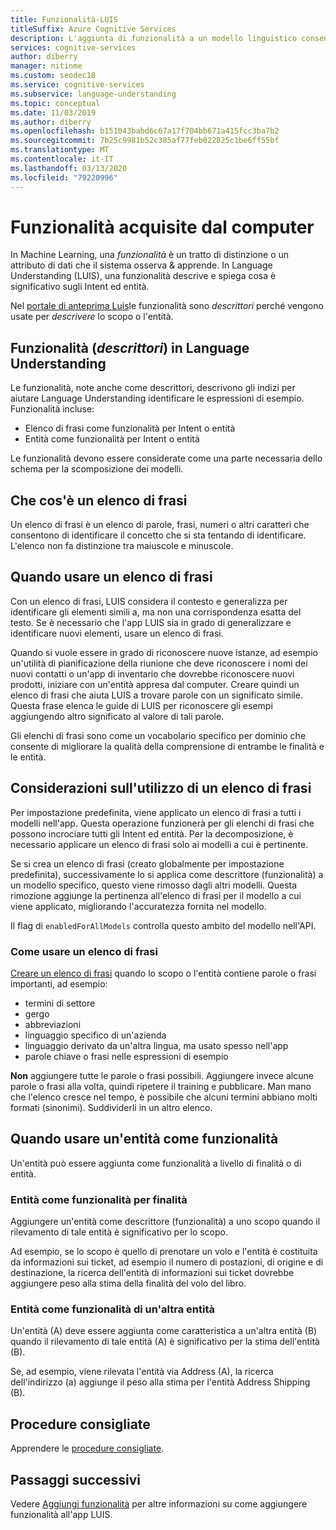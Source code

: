 ```yaml
---
title: Funzionalità-LUIS
titleSuffix: Azure Cognitive Services
description: L'aggiunta di funzionalità a un modello linguistico consente di fornire suggerimenti sul riconoscimento dell'input a cui assegnare un'etichetta o da classificare.
services: cognitive-services
author: diberry
manager: nitinme
ms.custom: seodec18
ms.service: cognitive-services
ms.subservice: language-understanding
ms.topic: conceptual
ms.date: 11/03/2019
ms.author: diberry
ms.openlocfilehash: b151043babd6c67a17f704bb671a415fcc3ba7b2
ms.sourcegitcommit: 7b25c9981b52c385af77feb022825c1be6ff55bf
ms.translationtype: MT
ms.contentlocale: it-IT
ms.lasthandoff: 03/13/2020
ms.locfileid: "79220996"
---
```

# <a name="machine-learned-features"></a>Funzionalità acquisite dal computer 

In Machine Learning, una _funzionalità_ è un tratto di distinzione o un attributo di dati che il sistema osserva & apprende. In Language Understanding (LUIS), una funzionalità descrive e spiega cosa è significativo sugli Intent ed entità.

Nel [portale di anteprima Luis](https://preview.luis.ai)le funzionalità sono _descrittori_ perché vengono usate per _descrivere_ lo scopo o l'entità.  

## <a name="features-_descriptors_-in-language-understanding"></a>Funzionalità (_descrittori_) in Language Understanding

Le funzionalità, note anche come descrittori, descrivono gli indizi per aiutare Language Understanding identificare le espressioni di esempio. Funzionalità incluse: 

* Elenco di frasi come funzionalità per Intent o entità
* Entità come funzionalità per Intent o entità

Le funzionalità devono essere considerate come una parte necessaria dello schema per la scomposizione dei modelli. 

## <a name="what-is-a-phrase-list"></a>Che cos'è un elenco di frasi

Un elenco di frasi è un elenco di parole, frasi, numeri o altri caratteri che consentono di identificare il concetto che si sta tentando di identificare. L'elenco non fa distinzione tra maiuscole e minuscole. 

## <a name="when-to-use-a-phrase-list"></a>Quando usare un elenco di frasi

Con un elenco di frasi, LUIS considera il contesto e generalizza per identificare gli elementi simili a, ma non una corrispondenza esatta del testo. Se è necessario che l'app LUIS sia in grado di generalizzare e identificare nuovi elementi, usare un elenco di frasi. 

Quando si vuole essere in grado di riconoscere nuove istanze, ad esempio un'utilità di pianificazione della riunione che deve riconoscere i nomi dei nuovi contatti o un'app di inventario che dovrebbe riconoscere nuovi prodotti, iniziare con un'entità appresa dal computer. Creare quindi un elenco di frasi che aiuta LUIS a trovare parole con un significato simile. Questa frase elenca le guide di LUIS per riconoscere gli esempi aggiungendo altro significato al valore di tali parole. 

Gli elenchi di frasi sono come un vocabolario specifico per dominio che consente di migliorare la qualità della comprensione di entrambe le finalità e le entità. 

## <a name="considerations-when-using-a-phrase-list"></a>Considerazioni sull'utilizzo di un elenco di frasi

Per impostazione predefinita, viene applicato un elenco di frasi a tutti i modelli nell'app. Questa operazione funzionerà per gli elenchi di frasi che possono incrociare tutti gli Intent ed entità. Per la decomposizione, è necessario applicare un elenco di frasi solo ai modelli a cui è pertinente. 

Se si crea un elenco di frasi (creato globalmente per impostazione predefinita), successivamente lo si applica come descrittore (funzionalità) a un modello specifico, questo viene rimosso dagli altri modelli. Questa rimozione aggiunge la pertinenza all'elenco di frasi per il modello a cui viene applicato, migliorando l'accuratezza fornita nel modello. 

Il flag di `enabledForAllModels` controlla questo ambito del modello nell'API. 

<a name="how-to-use-phrase-lists"></a>

### <a name="how-to-use-a-phrase-list"></a>Come usare un elenco di frasi

[Creare un elenco di frasi](luis-how-to-add-features.md) quando lo scopo o l'entità contiene parole o frasi importanti, ad esempio:

* termini di settore
* gergo
* abbreviazioni
* linguaggio specifico di un'azienda
* linguaggio derivato da un'altra lingua, ma usato spesso nell'app
* parole chiave o frasi nelle espressioni di esempio

**Non** aggiungere tutte le parole o frasi possibili. Aggiungere invece alcune parole o frasi alla volta, quindi ripetere il training e pubblicare. Man mano che l'elenco cresce nel tempo, è possibile che alcuni termini abbiano molti formati (sinonimi). Suddividerli in un altro elenco. 

<a name="phrase-lists-help-identify-simple-exchangeable-entities"></a>

## <a name="when-to-use-an-entity-as-a-feature"></a>Quando usare un'entità come funzionalità 

Un'entità può essere aggiunta come funzionalità a livello di finalità o di entità. 

### <a name="entity-as-a-feature-to-an-intent"></a>Entità come funzionalità per finalità

Aggiungere un'entità come descrittore (funzionalità) a uno scopo quando il rilevamento di tale entità è significativo per lo scopo.

Ad esempio, se lo scopo è quello di prenotare un volo e l'entità è costituita da informazioni sui ticket, ad esempio il numero di postazioni, di origine e di destinazione, la ricerca dell'entità di informazioni sui ticket dovrebbe aggiungere peso alla stima della finalità del volo del libro. 

### <a name="entity-as-a-feature-to-another-entity"></a>Entità come funzionalità di un'altra entità

Un'entità (A) deve essere aggiunta come caratteristica a un'altra entità (B) quando il rilevamento di tale entità (A) è significativo per la stima dell'entità (B).

Se, ad esempio, viene rilevata l'entità via Address (A), la ricerca dell'indirizzo (a) aggiunge il peso alla stima per l'entità Address Shipping (B). 

## <a name="best-practices"></a>Procedure consigliate
Apprendere le [procedure consigliate](luis-concept-best-practices.md).

## <a name="next-steps"></a>Passaggi successivi

Vedere [Aggiungi funzionalità](luis-how-to-add-features.md) per altre informazioni su come aggiungere funzionalità all'app LUIS.